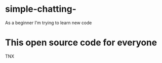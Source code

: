 # simple-chatting-

As a beginner I'm trying to learn new code 

# This open source code for everyone

TNX
